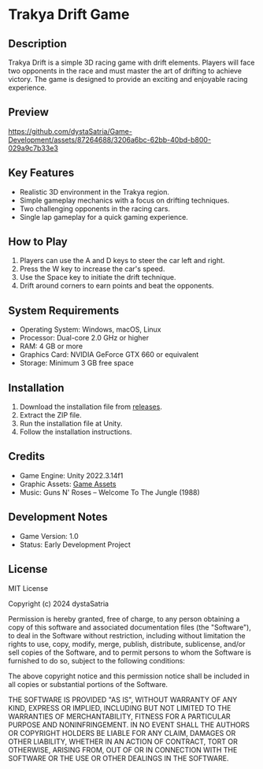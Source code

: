 # Trakya Drift Game

## Description
Trakya Drift is a simple 3D racing game with drift elements. Players will face two opponents in the race and must master the art of drifting to achieve victory. The game is designed to provide an exciting and enjoyable racing experience.

## Preview

https://github.com/dystaSatria/Game-Development/assets/87264688/3206a6bc-62bb-40bd-b800-029a9c7b33e3


## Key Features
- Realistic 3D environment in the Trakya region.
- Simple gameplay mechanics with a focus on drifting techniques.
- Two challenging opponents in the racing cars.
- Single lap gameplay for a quick gaming experience.

## How to Play
1. Players can use the A and D keys to steer the car left and right.
2. Press the W key to increase the car's speed.
3. Use the Space key to initiate the drift technique.
4. Drift around corners to earn points and beat the opponents.

## System Requirements
- Operating System: Windows, macOS, Linux
- Processor: Dual-core 2.0 GHz or higher
- RAM: 4 GB or more
- Graphics Card: NVIDIA GeForce GTX 660 or equivalent
- Storage: Minimum 3 GB free space

## Installation
1. Download the installation file from [releases](https://t.me/c/1990722568/7).
2. Extract the ZIP file.
3. Run the installation file at Unity.
4. Follow the installation instructions.

## Credits
- Game Engine: Unity 2022.3.14f1
- Graphic Assets: [Game Assets](https://t.me/c/1990722568/2)
- Music: Guns N' Roses – Welcome To The Jungle (1988)


## Development Notes
- Game Version: 1.0
- Status: Early Development Project


## License
MIT License

Copyright (c) 2024 dystaSatria

Permission is hereby granted, free of charge, to any person obtaining a copy
of this software and associated documentation files (the "Software"), to deal
in the Software without restriction, including without limitation the rights
to use, copy, modify, merge, publish, distribute, sublicense, and/or sell
copies of the Software, and to permit persons to whom the Software is
furnished to do so, subject to the following conditions:

The above copyright notice and this permission notice shall be included in all
copies or substantial portions of the Software.

THE SOFTWARE IS PROVIDED "AS IS", WITHOUT WARRANTY OF ANY KIND, EXPRESS OR
IMPLIED, INCLUDING BUT NOT LIMITED TO THE WARRANTIES OF MERCHANTABILITY,
FITNESS FOR A PARTICULAR PURPOSE AND NONINFRINGEMENT. IN NO EVENT SHALL THE
AUTHORS OR COPYRIGHT HOLDERS BE LIABLE FOR ANY CLAIM, DAMAGES OR OTHER
LIABILITY, WHETHER IN AN ACTION OF CONTRACT, TORT OR OTHERWISE, ARISING FROM,
OUT OF OR IN CONNECTION WITH THE SOFTWARE OR THE USE OR OTHER DEALINGS IN THE
SOFTWARE.
